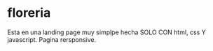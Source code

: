 # floreria

Esta en una landing page muy simplpe hecha SOLO CON html, css Y javascript. Pagina rersponsive.  
